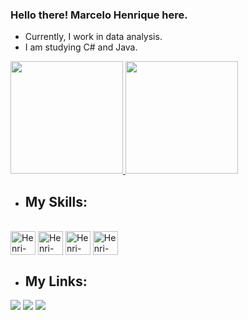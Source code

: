 ### Hello there! Marcelo Henrique here.
- Currently, I work in data analysis.
- I am studying C# and Java.

<div>
 <a href="https://github.com/MarceloHenriDev">
  <img height="180em" src="https://github-readme-stats.vercel.app/api?username=MarceloHenriDev&show_icons=true&theme=tokyonight&include_all_commits=true&count_private=true"/>
  <img height="180em" src="https://github-readme-stats.vercel.app/api/top-langs/?username=MarceloHenriDev&layout=compact&langs_count=16&theme=tokyonight"/>
 <a/>
</div>

- ## My Skills:
<div style="display: inline_block"><br>
  <img align="center" alt="Henri-SQL" height="38cm" width="40" src="https://cdn.jsdelivr.net/gh/devicons/devicon/icons/mysql/mysql-original-wordmark.svg" />
  <img align="center" alt="Henri-Python" height="38cm" width="40" src="https://cdn.jsdelivr.net/gh/devicons/devicon/icons/python/python-original.svg" />
  <img align="center" alt="Henri-CSHARP" height="38cm" width="40" src="https://cdn.jsdelivr.net/gh/devicons/devicon/icons/csharp/csharp-line.svg" />
  <img align="center" alt="Henri-JAVA" height="38cm" width="40" src="https://cdn.jsdelivr.net/gh/devicons/devicon/icons/java/java-original.svg" />
</div>

- ## My Links:
<div>
  <a href="https://www.instagram.com/just_marselo/" target="_blank"><img src="https://img.shields.io/badge/-Instagram-%23E4405F?style=for-the-badge&logo=instagram&logoColor=white" target="_blank"></a>
  <a href="https://www.linkedin.com/in/marcelo-henrique-111793243/" target="_blank"><img src="https://img.shields.io/badge/-LinkedIn-%230077B5?style=for-the-badge&logo=linkedin&logoColor=white" target="_blank"></a>
 <a href = "mailto: marcelohenrizx@gmail.com" target="_blank">
    <img src="https://img.shields.io/badge/-Gmail-%23E94134?style=for-the-badge&logo=gmail&logoColor=white">
 </a>
</div>

